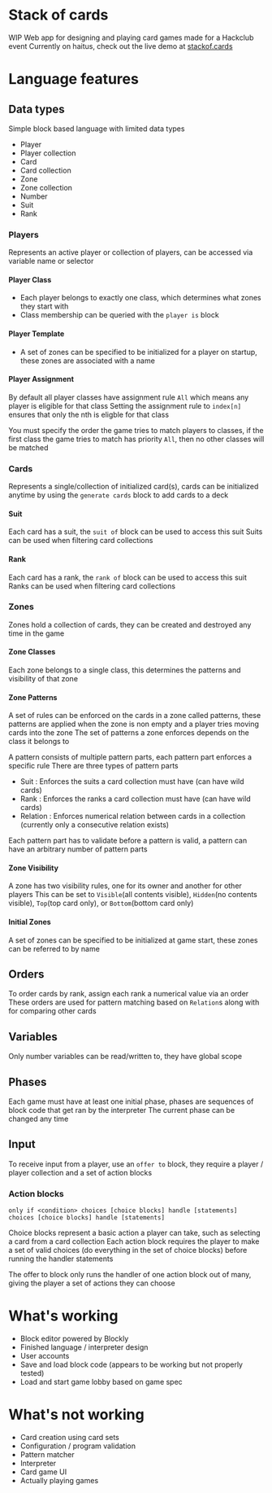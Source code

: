 # Stack of cards

WIP Web app for designing and playing card games made for a Hackclub event
Currently on haitus, check out the live demo at [stackof.cards](https://stackof.cards)

# Language features


## Data types

Simple block based language with limited data types
- Player
- Player collection
- Card
- Card collection
- Zone
- Zone collection
- Number
- Suit
- Rank

### Players

Represents an active player or collection of players, can be accessed via variable name or selector

#### Player Class

- Each player belongs to exactly one class, which determines what zones they start with
- Class membership can be queried with the `player is` block

#### Player Template

- A set of zones can be specified to be initialized for a player on startup, these zones are associated with a name

#### Player Assignment

By default all player classes have assignment rule `All` which means any player is eligible for that class
Setting the assignment rule to `index[n]` ensures that only the nth is eligble for that class

You must specify the order the game tries to match players to classes, if the first class the game tries to match has priority `All`, then no other classes will be matched

### Cards

Represents a single/collection of initialized card(s), cards can be initialized anytime by using the `generate cards` block to add cards to a deck

#### Suit
Each card has a suit, the `suit of` block can be used to access this suit
Suits can be used when filtering card collections

#### Rank
Each card has a rank, the `rank of` block can be used to access this suit
Ranks can be used when filtering card collections

### Zones

Zones hold a collection of cards, they can be created and destroyed any time in the game

#### Zone Classes

Each zone belongs to a single class, this determines the patterns and visibility of that zone

#### Zone Patterns

A set of rules can be enforced on the cards in a zone called patterns, these patterns are applied when the zone is non empty and a player tries moving cards into the zone
The set of patterns a zone enforces depends on the class it belongs to

A pattern consists of multiple pattern parts, each pattern part enforces a specific rule
There are three types of pattern parts
- Suit : Enforces the suits a card collection must have (can have wild cards)
- Rank : Enforces the ranks a card collection must have (can have wild cards)
- Relation : Enforces numerical relation between cards in a collection (currently only a consecutive relation exists)

Each pattern part has to validate before a pattern is valid, a pattern can have an arbitrary number of pattern parts

#### Zone Visibility

A zone has two visibility rules, one for its owner and another for other players
This can be set to `Visible`(all contents visible), `Hidden`(no contents visible), `Top`(top card only), or `Bottom`(bottom card only)

#### Initial Zones

A set of zones can be specified to be initialized at game start, these zones can be referred to by name

## Orders

To order cards by rank, assign each rank a numerical value via an order
These orders are used for pattern matching based on `Relation`s along with for comparing other cards

## Variables

Only number variables can be read/written to, they have global scope

## Phases

Each game must have at least one initial phase, phases are sequences of block code that get ran by the interpreter
The current phase can be changed any time

## Input

To receive input from a player, use an `offer to` block, they require a player / player collection and a set of action blocks

### Action blocks

```only if <condition> choices [choice blocks] handle [statements]```
```choices [choice blocks] handle [statements]```

Choice blocks represent a basic action a player can take, such as selecting a card from a card collection
Each action block requires the player to make a set of valid choices (do everything in the set of choice blocks) before running the handler statements

The offer to block only runs the handler of one action block out of many, giving the player a set of actions they can choose

# What's working

- Block editor powered by Blockly
- Finished language / interpreter design
- User accounts
- Save and load block code (appears to be working but not properly tested)
- Load and start game lobby based on game spec

# What's not working

- Card creation using card sets
- Configuration / program validation
- Pattern matcher
- Interpreter
- Card game UI
- Actually playing games
